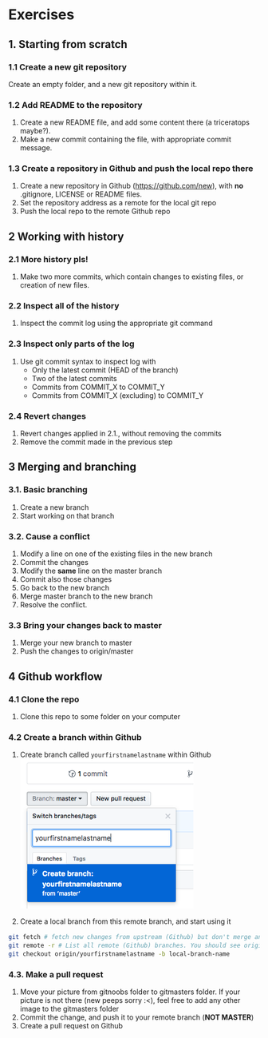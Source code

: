 # Exercises
## 1. Starting from scratch

### 1.1 Create a new git repository  
Create an empty folder, and a new git repository within it.

### 1.2 Add README to the repository
1. Create a new README file, and add some content there (a triceratops maybe?). 
2. Make a new commit containing the file, with appropriate commit message.  

### 1.3 Create a repository in Github and push the local repo there
1. Create a new repository in Github (https://github.com/new), with **no** .gitignore, LICENSE or README files.
2. Set the repository address as a remote for the local git repo
3. Push the local repo to the remote Github repo

## 2 Working with history

### 2.1 More history pls!
1. Make two more commits, which contain changes to existing files, or creation of new files.

### 2.2 Inspect all of the history
1. Inspect the commit log using the appropriate git command

### 2.3 Inspect only parts of the log
1. Use git commit syntax to inspect log with
    - Only the latest commit (HEAD of the branch)
    - Two of the latest commits
    - Commits from COMMIT_X to COMMIT_Y
    - Commits from COMMIT_X (excluding) to COMMIT_Y
    
### 2.4 Revert changes
1. Revert changes applied in 2.1., without removing the commits
2. Remove the commit made in the previous step

## 3 Merging and branching

### 3.1. Basic branching
1. Create a new branch
2. Start working on that branch

### 3.2. Cause a conflict
1. Modify a line on one of the existing files in the new branch
2. Commit the changes
3. Modify the **same** line on the master branch
4. Commit also those changes
5. Go back to the new branch
6. Merge master branch to the new branch
7. Resolve the conflict.

### 3.3 Bring your changes back to master
1. Merge your new branch to master
2. Push the changes to origin/master

## 4 Github workflow

### 4.1 Clone the repo
1. Clone this repo to some folder on your computer

### 4.2 Create a branch within Github
1. Create branch called `yourfirstnamelastname` within Github  
![Branching](/refpics/github-branching.png)

2. Create a local branch from this remote branch, and start using it
```bash
git fetch # fetch new changes from upstream (Github) but don't merge anything
git remote -r # List all remote (Github) branches. You should see origin/yourfirstnamelastname
git checkout origin/yourfirstnamelastname -b local-branch-name
```

### 4.3. Make a pull request
1. Move your picture from gitnoobs folder to gitmasters folder. If your picture is not there (new peeps sorry :<), feel free to add any other image to the gitmasters folder
2. Commit the change, and push it to your remote branch (**NOT MASTER**)
3. Create a pull request on Github